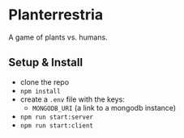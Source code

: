 # Planterrestria

A game of plants vs. humans.

## Setup & Install

* clone the repo
* `npm install`
* create a `.env` file with the keys:
  * `MONGODB_URI` (a link to a mongodb instance)
* `npm run start:server`
* `npm run start:client`
